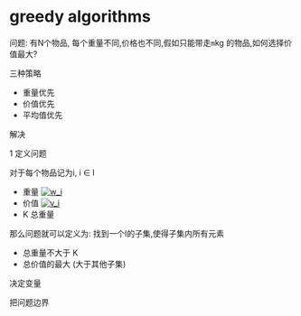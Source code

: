 # greedy algorithms



问题: 有N个物品, 每个重量不同,价格也不同,假如只能带走`m`kg 的物品,如何选择价值最大?

三种策略

- 重量优先
- 价值优先
- 平均值优先


解决

1 定义问题

对于每个物品记为i, i ∈ I 

- 重量 <a href="https://www.codecogs.com/eqnedit.php?latex=\inline&space;w_i" target="_blank"><img src="https://latex.codecogs.com/gif.latex?\inline&space;w_i" title="w_i" /></a>
- 价值 <a href="https://www.codecogs.com/eqnedit.php?latex=\inline&space;w_i" target="_blank"><img src="https://latex.codecogs.com/gif.latex?\inline&space;v_i" title="v_i" /></a>
- K 总重量

那么问题就可以定义为: 找到一个I的子集,使得子集内所有元素

- 总重量不大于 K
- 总价值的最大 (大于其他子集)


决定变量



把问题边界
